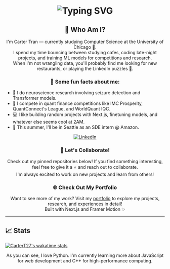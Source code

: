 <div align="center">
    <h1>
        <img src="https://readme-typing-svg.herokuapp.com?font=Jetbrains+Mono&size=40&duration=3000&color=33FF33&center=true&vCenter=true&width=600&lines=Hey...+I'm+Carter;Welcome+to+my+GitHub;" alt="Typing SVG"/>
    </h1>
</div>

<div align="center">
    <h2>🧠 Who Am I?</h2>
    <p>
        I'm Carter Tran — currently studying Computer Science at the University of Chicago 🐢.<br>
        I spend my time bouncing between studying cafes, coding late-night projects, and training ML models for competitions and research.<br>
        When I'm not wrangling data, you'll probably find me looking for new restaurants, or playing the LinkedIn puzzles 🧩.
    </p>
</div>

<div align="center">
    <h3>📌 Some fun facts about me:</h3>
    <ul align="left">
        <li>🔬 I do neuroscience research involving seizure detection and Transformer models.</li>
        <li>💸 I compete in quant finance competitions like IMC Prosperity, QuantConnect's League, and WorldQuant IQC.</li>
        <li>💻 I like building random projects with Next.js, finetuning models, and whatever else seems cool at 2AM.</li>
        <li>🌲 This summer, I'll be in Seattle as an SDE intern @ Amazon.</li>
    </ul>
</div>

<div align="center">
    <a href="https://www.linkedin.com/in/cartertran/">
        <img src="https://img.shields.io/badge/LinkedIn-0077B5?style=for-the-badge&logo=linkedin&logoColor=white" alt="LinkedIn"/>
    </a>
</div>

<div align="center">
    <h3>🤝 Let's Collaborate!</h3>
    <p>
        Check out my pinned repositories below! If you find something interesting, feel free to give it a ⭐ and reach out to collaborate.<br>
        I'm always excited to work on new projects and learn from others!
    </p>
</div>

<div align="center">
    <h3>🌐 Check Out My Portfolio</h3>
    <p>
        Want to see more of my work? Visit my <a href="https://cartertran.com">portfolio</a> to explore my projects, research, and experiences in detail!<br>
        Built with Next.js and Framer Motion ✨
    </p>
</div>

---

## 📈 Stats

[![CarterT27's wakatime stats](https://github-readme-stats.vercel.app/api/wakatime?username=cartert27&langs_count=5&theme=dracula)](https://github.com/anuraghazra/github-readme-stats)

<p align="center">
    As you can see, I love Python. I'm currently learning more about JavaScript for web development and C++ for high-performance computing.
</p>

